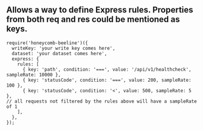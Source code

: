 ## Allows a way to define Express rules. Properties from both req and res could be mentioned as keys.

```
require('honeycomb-beeline')({
  writeKey: 'your write key comes here',
  dataset: 'your dataset comes here',
  express: {
    rules: [
      { key: 'path', condition: '===', value: '/api/v1/healthcheck', sampleRate: 10000 },
      { key: 'statusCode', condition: '===', value: 200, sampleRate: 100 },
      { key: 'statusCode', condition: '<', value: 500, sampleRate: 5 },
// all requests not filtered by the rules above will have a sampleRate of 1
    ],
  },
});
```
